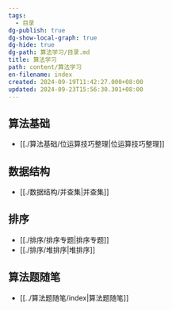 ```yaml
---
tags:
  - 目录
dg-publish: true
dg-show-local-graph: true
dg-hide: true
dg-path: 算法学习/目录.md
title: 算法学习
path: content/算法学习
en-filename: index
created: 2024-09-19T11:42:27.000+08:00
updated: 2024-09-23T15:56:30.301+08:00
---
```

## 算法基础
- [[./算法基础/位运算技巧整理|位运算技巧整理]]

## 数据结构
- [[./数据结构/并查集|并查集]]

## 排序
- [[./排序/排序专题|排序专题]]
- [[./排序/堆排序|堆排序]]

## 算法题随笔
- [[../算法题随笔/index|算法题随笔]]
